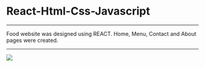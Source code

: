 <h1>React-Html-Css-Javascript</h1>
<hr></hr>
<p>Food website was designed using REACT. Home, Menu, Contact and About pages were created.</p>
<hr></hr>

![](C:\Users\techno\Desktop\computer\src\assets\burger.gif)
